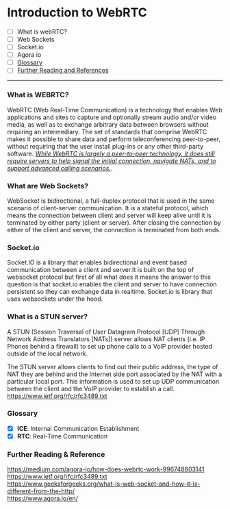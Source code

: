 # Introduction to WebRTC

- [ ] What is webRTC?
- [ ] Web Sockets
- [ ] Socket.io
- [ ] Agora io
- [ ] [Glossary](https://github.com/devpishaili/webRTC/edit/main/README.md#glossary)
- [ ] [Further Reading and References](https://github.com/devpishaili/webRTC/edit/main/README.md#further-reading--reference)
---

### What is WEBRTC?
WebRTC (Web Real-Time Communication) is a technology that enables Web applications and sites to capture and optionally stream audio and/or video media, as well as to exchange arbitrary data between browsers without requiring an intermediary. The set of standards that comprise WebRTC makes it possible to share data and perform teleconferencing peer-to-peer, without requiring that the user install plug-ins or any other third-party software.
[_While WebRTC is largely a peer-to-peer technology, it does still require servers to help signal the initial connection, navigate NATs, and to support advanced calling scenarios._](https://www.youtube.com/watch?v=Y1mx7cx6ckI).

### What are Web Sockets?
WebSocket is bidirectional, a full-duplex protocol that is used in the same scenario of client-server communication. It is a stateful protocol, which means the connection between client and server will keep alive until it is terminated by either party (client or server). After closing the connection by either of the client and server, the connection is terminated from both ends. 

### Socket.io
Socket.IO is a library that enables bidirectional and event based communication between a client and server.It is built on the top of websocket protocol but first of all what does it means the answer to this question is that socket.io enables the client and server to have connection persistent so they can exchange data in realtime.  Socket.io is library that uses websockets under the hood.

### What is a STUN server?
A STUN (Session Traversal of User Datagram Protocol [UDP] Through Network Address Translators [NATs]) server allows NAT clients (i.e. IP Phones behind a firewall) to set up phone calls to a VoIP provider hosted outside of the local network.

The STUN server allows clients to find out their public address, the type of NAT they are behind and the Internet side port associated by the NAT with a particular local port. This information is used to set up UDP communication between the client and the VoIP provider to establish a call. https://www.ietf.org/rfc/rfc3489.txt


### Glossary

- [x] **ICE**: Internal Communication Establishment
- [x] **RTC**: Real-Time Communication

### Further Reading & Reference

https://medium.com/agora-io/how-does-webrtc-work-996748603141 <br />
https://www.ietf.org/rfc/rfc3489.txt  <br />
https://www.geeksforgeeks.org/what-is-web-socket-and-how-it-is-different-from-the-http/  <br />
https://www.agora.io/en/
